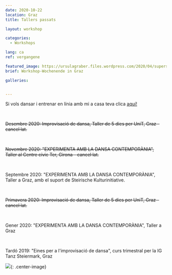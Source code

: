 ```yaml
---
date: 2020-10-22
location: Graz
title: Tallers passats

layout: workshop

categories:
  - Workshops

lang: ca
ref: vergangene

featured_image: https://ursulagraber.files.wordpress.com/2020/04/superselfie.jpg??w=500&fit=crop
brief: Workshop-Wochenende in Graz

galleries:


---
```

Si vols dansar i entrenar en línia amb mi a casa teva clica <a href="http://www.ursulagraber.com/workshops/2020/01/21/online-tanztraining/">aquí!</a>

<br>

<del>Desembre 2020: Improvisació de dansa, Taller de 5 dies per UniT, Graz - cancel·lat.</del>

<br>

<del>Novembre 2020: "EXPERIMENTA AMB LA DANSA CONTEMPORÀNIA", Taller al Centre cívic Ter, Girona - cancel·lat.</del>

<br>

Septembre 2020: "EXPERIMENTA AMB LA DANSA CONTEMPORÀNIA", Taller a Graz, amb el suport de Steirische Kulturinitiative.

<br>

<del>Primavera 2020: Improvisació de dansa, Taller de 5 dies per UniT, Graz - cancel·lat.</del>

<br>  

Gener 2020: "EXPERIMENTA AMB LA DANSA CONTEMPORÀNIA", Taller a Graz

<br>

Tardó 2019: "Eines per a l'improvisació de dansa", curs trimestral per la IG Tanz Steiermark, Graz


![](https://ursulagraber.files.wordpress.com/2020/11/dscf4001.jpg?w=300&fit=crop){: .center-image}

